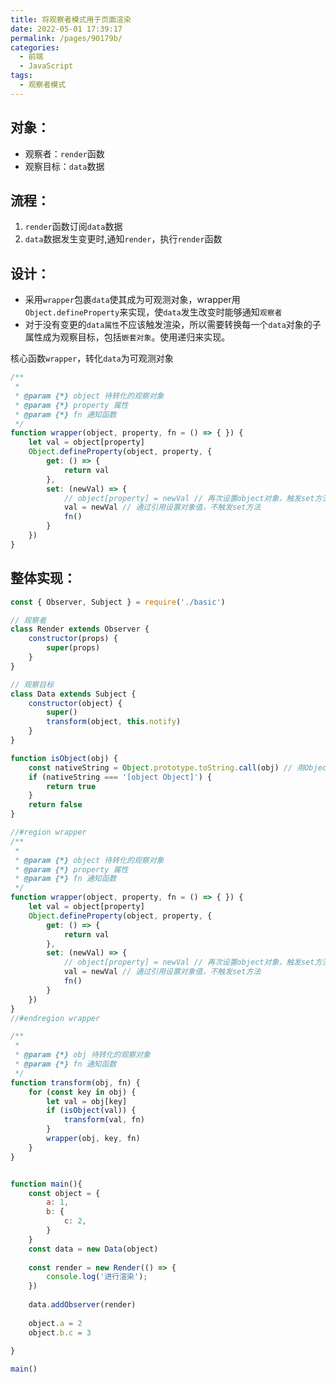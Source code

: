 ```yaml
---
title: 将观察者模式用于页面渲染
date: 2022-05-01 17:39:17
permalink: /pages/90179b/
categories:
  - 前端
  - JavaScript
tags:
  - 观察者模式
---
```




## 对象：

-  观察者：`render`函数
-  观察目标：`data`数据

## 流程：
1.  `render`函数订阅`data`数据
2.  `data`数据发生变更时,通知`render`，执行`render`函数

## 设计：
-   采用`wrapper`包裹`data`使其成为可观测对象，wrapper用`Object.defineProperty`来实现，使`data`发生改变时能够通知`观察者`
-   对于没有变更的`data属性`不应该触发渲染，所以需要转换每一个`data`对象的子属性成为观察目标，包括`嵌套对象`。使用递归来实现。


核心函数`wrapper`，转化`data`为可观测对象

```javascript
/**
 * 
 * @param {*} object 待转化的观察对象
 * @param {*} property 属性
 * @param {*} fn 通知函数
 */
function wrapper(object, property, fn = () => { }) {
    let val = object[property]
    Object.defineProperty(object, property, {
        get: () => {
            return val
        },
        set: (newVal) => {
            // object[property] = newVal // 再次设置object对象，触发set方法，导致死循环
            val = newVal // 通过引用设置对象值，不触发set方法
            fn()
        }
    })
}

```

## 整体实现：

```javascript
const { Observer, Subject } = require('./basic')

// 观察者
class Render extends Observer {
    constructor(props) {
        super(props)
    }
}

// 观察目标
class Data extends Subject {
    constructor(object) {
        super()
        transform(object, this.notify)
    }
}

function isObject(obj) {
    const nativeString = Object.prototype.toString.call(obj) // 用Object原型链上的toString方法转换传入的对象
    if (nativeString === '[object Object]') { 
        return true
    }
    return false
}

//#region wrapper
/**
 * 
 * @param {*} object 待转化的观察对象
 * @param {*} property 属性
 * @param {*} fn 通知函数
 */
function wrapper(object, property, fn = () => { }) {
    let val = object[property]
    Object.defineProperty(object, property, {
        get: () => {
            return val
        },
        set: (newVal) => {
            // object[property] = newVal // 再次设置object对象，触发set方法，导致死循环
            val = newVal // 通过引用设置对象值，不触发set方法
            fn()
        }
    })
}
//#endregion wrapper

/**
 * 
 * @param {*} obj 待转化的观察对象
 * @param {*} fn 通知函数
 */
function transform(obj, fn) {
    for (const key in obj) {
        let val = obj[key]
        if (isObject(val)) {
            transform(val, fn)
        }
        wrapper(obj, key, fn)
    }
}


function main(){
    const object = {
        a: 1,
        b: {
            c: 2,
        }
    }
    const data = new Data(object)
    
    const render = new Render(() => {
        console.log('进行渲染');
    })
    
    data.addObserver(render)
    
    object.a = 2
    object.b.c = 3
    
}

main()


```
